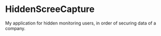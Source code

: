 # HiddenScreeCapture
My application for hidden monitoring users, in order of securing data of a company.

